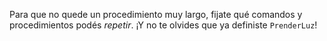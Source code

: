 Para que no quede un procedimiento muy largo, fijate qué comandos y procedimientos podés _repetir_. ¡Y no te olvides que ya definiste `PrenderLuz`!